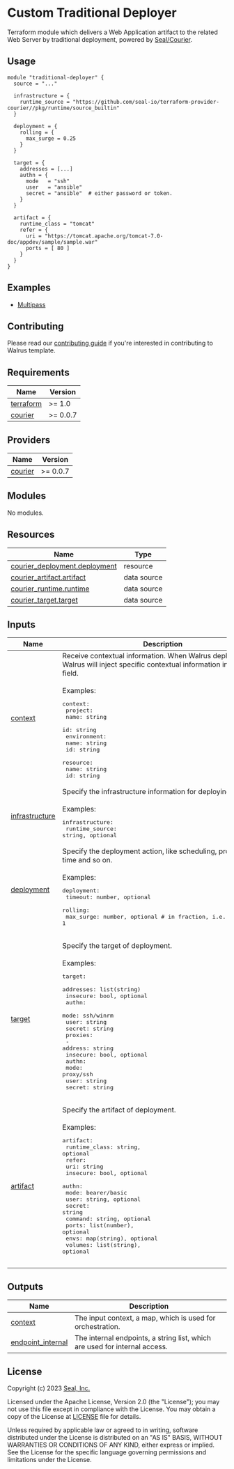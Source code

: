 # Custom Traditional Deployer

Terraform module which delivers a Web Application artifact to the related Web Server by traditional deployment, powered by [Seal/Courier](https://registry.terraform.io/providers/seal-io/courier/latest).

## Usage

```hcl
module "traditional-deployer" {
  source = "..."

  infrastructure = {
    runtime_source = "https://github.com/seal-io/terraform-provider-courier//pkg/runtime/source_builtin"
  }

  deployment = {
    rolling = {
      max_surge = 0.25
    }
  }

  target = {
    addresses = [...]
    authn = {
      mode   = "ssh"
      user   = "ansible"
      secret = "ansible"  # either password or token.
    }
  }

  artifact = {
    runtime_class = "tomcat"
    refer = {
      uri = "https://tomcat.apache.org/tomcat-7.0-doc/appdev/sample/sample.war"
      ports = [ 80 ]
    }
  }
}
```

## Examples

- [Multipass](./examples/multipass)

## Contributing

Please read our [contributing guide](./docs/CONTRIBUTING.md) if you're interested in contributing to Walrus template.

<!-- BEGIN_TF_DOCS -->
## Requirements

| Name | Version |
|------|---------|
| <a name="requirement_terraform"></a> [terraform](#requirement\_terraform) | >= 1.0 |
| <a name="requirement_courier"></a> [courier](#requirement\_courier) | >= 0.0.7 |

## Providers

| Name | Version |
|------|---------|
| <a name="provider_courier"></a> [courier](#provider\_courier) | >= 0.0.7 |

## Modules

No modules.

## Resources

| Name | Type |
|------|------|
| [courier_deployment.deployment](https://registry.terraform.io/providers/seal-io/courier/latest/docs/resources/deployment) | resource |
| [courier_artifact.artifact](https://registry.terraform.io/providers/seal-io/courier/latest/docs/data-sources/artifact) | data source |
| [courier_runtime.runtime](https://registry.terraform.io/providers/seal-io/courier/latest/docs/data-sources/runtime) | data source |
| [courier_target.target](https://registry.terraform.io/providers/seal-io/courier/latest/docs/data-sources/target) | data source |

## Inputs

| Name | Description | Type | Default | Required |
|------|-------------|------|---------|:--------:|
| <a name="input_context"></a> [context](#input\_context) | Receive contextual information. When Walrus deploys, Walrus will inject specific contextual information into this field.<br><br>Examples:<pre>context:<br>  project:<br>    name: string<br>    id: string<br>  environment:<br>    name: string<br>    id: string<br>  resource:<br>    name: string<br>    id: string</pre> | `map(any)` | `{}` | no |
| <a name="input_infrastructure"></a> [infrastructure](#input\_infrastructure) | Specify the infrastructure information for deploying.<br><br>Examples:<pre>infrastructure:<br>  runtime_source: string, optional</pre> | <pre>object({<br>    runtime_source = optional(string, null)<br>  })</pre> | `{}` | no |
| <a name="input_deployment"></a> [deployment](#input\_deployment) | Specify the deployment action, like scheduling, progress time and so on.<br><br>Examples:<pre>deployment:<br>  timeout: number, optional<br>  rolling: <br>    max_surge: number, optional          # in fraction, i.e. 0.25, 0.5, 1</pre> | <pre>object({<br>    timeout = optional(number, 300)<br>    rolling = optional(object({<br>      max_surge = optional(number, 0.25)<br>    }))<br>  })</pre> | <pre>{<br>  "rolling": {<br>    "max_surge": 0.25<br>  },<br>  "timeout": 300<br>}</pre> | no |
| <a name="input_target"></a> [target](#input\_target) | Specify the target of deployment.<br><br>Examples:<pre>target:<br>  addresses: list(string)<br>  insecure: bool, optional<br>  authn:<br>    mode: ssh/winrm<br>    user: string<br>    secret: string<br>  proxies:<br>  - address: string<br>    insecure: bool, optional<br>    authn:<br>      mode: proxy/ssh<br>      user: string<br>      secret: string</pre> | <pre>object({<br>    addresses = list(string)<br>    insecure  = optional(bool, false)<br>    authn = object({<br>      mode   = optional(string, "ssh")<br>      user   = string<br>      secret = string<br>    })<br>    proxies = optional(list(object({<br>      address  = string<br>      insecure = optional(bool, false)<br>      authn = object({<br>        mode   = optional(string, "proxy")<br>        user   = optional(string)<br>        secret = optional(string)<br>      })<br>    })))<br>  })</pre> | n/a | yes |
| <a name="input_artifact"></a> [artifact](#input\_artifact) | Specify the artifact of deployment.<br><br>Examples:<pre>artifact:<br>  runtime_class: string, optional<br>  refer:<br>    uri: string<br>    insecure: bool, optional<br>    authn:<br>      mode: bearer/basic<br>      user: string, optional<br>      secret: string<br>  command: string, optional<br>  ports: list(number), optional<br>  envs: map(string), optional<br>  volumes: list(string), optional</pre><pre></pre> | <pre>object({<br>    runtime_class = optional(string, "tomcat")<br>    refer = object({<br>      uri      = string<br>      insecure = optional(bool, false)<br>      authn = optional(object({<br>        mode   = optional(string, "bearer")<br>        user   = optional(string)<br>        secret = string<br>      }))<br>    })<br>    command = optional(string)<br>    ports   = optional(list(number))<br>    envs    = optional(map(string))<br>    volumes = optional(list(string))<br>  })</pre> | n/a | yes |

## Outputs

| Name | Description |
|------|-------------|
| <a name="output_context"></a> [context](#output\_context) | The input context, a map, which is used for orchestration. |
| <a name="output_endpoint_internal"></a> [endpoint\_internal](#output\_endpoint\_internal) | The internal endpoints, a string list, which are used for internal access. |
<!-- END_TF_DOCS -->

## License

Copyright (c) 2023 [Seal, Inc.](https://seal.io)

Licensed under the Apache License, Version 2.0 (the "License");
you may not use this file except in compliance with the License.
You may obtain a copy of the License at [LICENSE](./LICENSE) file for details.

Unless required by applicable law or agreed to in writing, software
distributed under the License is distributed on an "AS IS" BASIS,
WITHOUT WARRANTIES OR CONDITIONS OF ANY KIND, either express or implied.
See the License for the specific language governing permissions and
limitations under the License.

